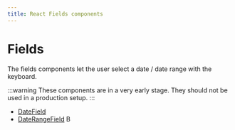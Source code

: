 ```yaml
---
title: React Fields components
---
```


# Fields

<p class="description">The fields components let the user select a date / date range with the keyboard.</p>

:::warning
These components are in a very early stage.
They should not be used in a production setup.
:::

- [DateField](/x/react-date-pickers/date-field/)
- [DateRangeField](/x/react-date-pickers/date-range-field/)
  B
